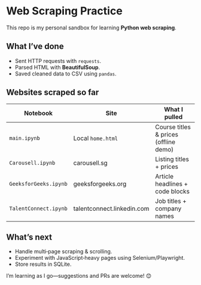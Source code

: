 # Web Scraping Practice

This repo is my personal sandbox for learning **Python web scraping**.

## What I’ve done

- Sent HTTP requests with `requests`.
- Parsed HTML with **BeautifulSoup**.
- Saved cleaned data to CSV using `pandas`.

## Websites scraped so far

| Notebook | Site | What I pulled |
| -------- | ---- | -------------- |
| `main.ipynb` | Local `home.html` | Course titles & prices (offline demo)
| `Carousell.ipynb` | carousell.sg | Listing titles + prices
| `GeeksforGeeks.ipynb` | geeksforgeeks.org | Article headlines + code blocks
| `TalentConnect.ipynb` | talentconnect.linkedin.com | Job titles + company names

## What’s next

- Handle multi‑page scraping & scrolling.
- Experiment with JavaScript‑heavy pages using Selenium/Playwright.
- Store results in SQLite.

I’m learning as I go—suggestions and PRs are welcome! 😊

